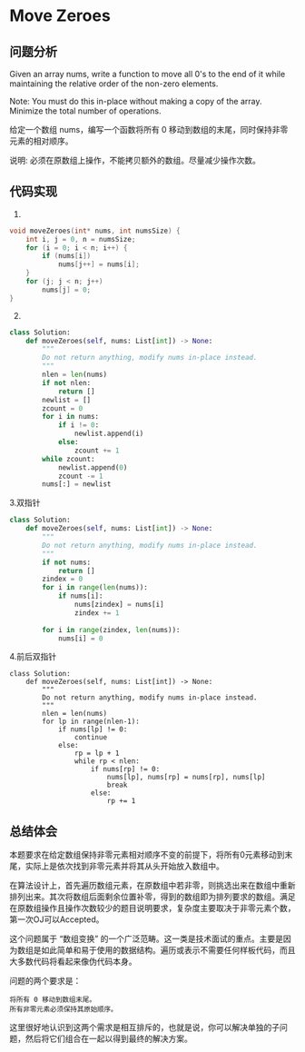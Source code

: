#  Move Zeroes

## 问题分析

Given an array nums, write a function to move all 0's to the end of it while maintaining the relative order of the non-zero elements.

Note: You must do this in-place without making a copy of the array. Minimize the total number of operations.


给定一个数组 nums，编写一个函数将所有 0 移动到数组的末尾，同时保持非零元素的相对顺序。

说明: 必须在原数组上操作，不能拷贝额外的数组。尽量减少操作次数。

## 代码实现

1.
``` C
void moveZeroes(int* nums, int numsSize) {
    int i, j = 0, n = numsSize;
    for (i = 0; i < n; i++) {
        if (nums[i])
            nums[j++] = nums[i];
    }
    for (j; j < n; j++)
        nums[j] = 0;
}
```

2.
```python
class Solution:
    def moveZeroes(self, nums: List[int]) -> None:
        """
        Do not return anything, modify nums in-place instead.
        """
        nlen = len(nums)
        if not nlen:
            return []
        newlist = []
        zcount = 0
        for i in nums:
            if i != 0:
                newlist.append(i)
            else:
                zcount += 1
        while zcount:
            newlist.append(0)
            zcount -= 1
        nums[:] = newlist

```

3.双指针
```python
class Solution:
    def moveZeroes(self, nums: List[int]) -> None:
        """
        Do not return anything, modify nums in-place instead.
        """
        if not nums:
            return []
        zindex = 0
        for i in range(len(nums)):
            if nums[i]:
                nums[zindex] = nums[i]
                zindex += 1
            
        for i in range(zindex, len(nums)):
            nums[i] = 0
```

4.前后双指针
```
class Solution:
    def moveZeroes(self, nums: List[int]) -> None:
        """
        Do not return anything, modify nums in-place instead.
        """
        nlen = len(nums)
        for lp in range(nlen-1):
            if nums[lp] != 0:
                continue
            else:
                rp = lp + 1
                while rp < nlen:
                    if nums[rp] != 0:
                        nums[lp], nums[rp] = nums[rp], nums[lp]
                        break
                    else:
                        rp += 1
```

## 总结体会

本题要求在给定数组保持非零元素相对顺序不变的前提下，将所有0元素移动到末尾，实际上是依次找到非零元素并将其从头开始放入数组中。

在算法设计上，首先遍历数组元素，在原数组中若非零，则挑选出来在数组中重新排列出来。其次将数组后面剩余位置补零，得到的数组即为排列要求的数组。满足在原数组操作且操作次数较少的题目说明要求，复杂度主要取决于非零元素个数，第一次OJ可以Accepted。

这个问题属于 “数组变换” 的一个广泛范畴。这一类是技术面试的重点。主要是因为数组是如此简单和易于使用的数据结构。遍历或表示不需要任何样板代码，而且大多数代码将看起来像伪代码本身。

问题的两个要求是：

    将所有 0 移动到数组末尾。
    所有非零元素必须保持其原始顺序。

这里很好地认识到这两个需求是相互排斥的，也就是说，你可以解决单独的子问题，然后将它们组合在一起以得到最终的解决方案。
